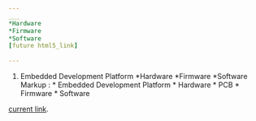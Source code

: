 ```yaml
---
___
*Hardware
*Firmware
*Software
[future html5_link]  
  
---
```

1. Embedded Development Platform
*Hardware
*Firmware
*Software
 Markup : * Embedded Development Platform
              * Hardware
                  * PCB
          * Firmware
          * Software     

[current link]([(https://sites.google.com/d/1i6v1Hh4jY6wTykGUApi6Kl0425e4b6o6/p/1X7SNgcBcgGlfZERyE6s6v-p08B638nwj/edit)).

